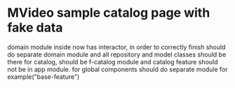 # MVideo sample catalog page with fake data
domain module inside now has interactor, in order to correctly finish should do separate domain module and all repository and model classes should be there
for catalog, should be f-catalog module and catalog feature should not be in app module. 
for global components should do separate module for example("base-feature")
